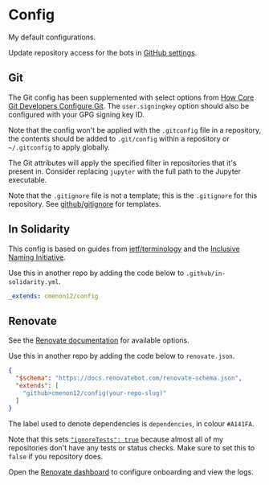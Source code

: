 # Config
My default configurations.

Update repository access for the bots in [GitHub settings](https://github.com/settings/installations).

## Git
The Git config has been supplemented with select options from [How Core Git Developers Configure Git](https://blog.gitbutler.com/how-git-core-devs-configure-git/). The `user.signingkey` option should also be configured with your GPG signing key ID.

Note that the config won't be applied with the `.gitconfig` file in a repository, the contents should be added to `.git/config` within a repository or `~/.gitconfig` to apply globally. 

The Git attributes will apply the specified filter in repositories that it's present in. Consider replacing `jupyter` with the full path to the Jupyter executable.

Note that the `.gitignore` file is not a template; this is the `.gitignore` for this repository. See [github/gitignore](https://github.com/github/gitignore) for templates. 

## In Solidarity
This config is based on guides from [ietf/terminology](https://github.com/ietf/terminology) and the [Inclusive Naming 
Initiative](https://www.inclusivenaming.org).

Use this in another repo by adding the code below to `.github/in-solidarity.yml`.
```yaml
_extends: cmenon12/config
```

## Renovate
See the [Renovate documentation](https://docs.renovatebot.com/configuration-options/) for available options.

Use this in another repo by adding the code below to `renovate.json`.
```json
{
  "$schema": "https://docs.renovatebot.com/renovate-schema.json",
  "extends": [
    "github>cmenon12/config(your-repo-slug)"
  ]
}
```

The label used to denote dependencies is `dependencies`, in colour `#A141FA`.

Note that this sets [`"ignoreTests": true`](https://docs.renovatebot.com/configuration-options/#ignoretests) because 
almost all of my repositories don't have any tests or status checks. Make sure to set this to `false` if you repository does.

Open the [Renovate dashboard](https://developer.mend.io/github/cmenon12) to configure onboarding and view the logs.
